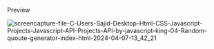 Preview

![screencapture-file-C-Users-Sajid-Desktop-Html-CSS-Javascript-Projects-Javascript-API-Projects-API-by-javascript-king-04-Random-quoute-generator-index-html-2024-04-07-13_42_21](https://github.com/sajidasghar/dad-jokes-generator-api-javaScript-project/assets/152764869/46fc2bac-78a4-4126-ab19-3d5c1b56ec2b)
